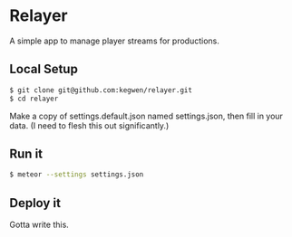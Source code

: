 # Relayer

A simple app to manage player streams for productions.

## Local Setup

```bash
$ git clone git@github.com:kegwen/relayer.git
$ cd relayer
```

Make a copy of settings.default.json named settings.json, then fill in your data. (I need to flesh this out significantly.)

## Run it

```bash
$ meteor --settings settings.json
```

## Deploy it
Gotta write this.
